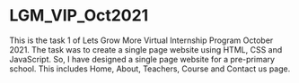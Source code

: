 # LGM_VIP_Oct2021
This is the task 1 of Lets Grow More Virtual Internship Program October 2021.
The task was to create a single page website using HTML, CSS and JavaScript. 
So, I have designed a single page website for a pre-primary school.
This includes Home, About, Teachers, Course and Contact us page.

